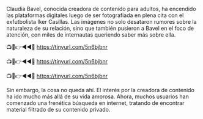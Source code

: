 Claudia Bavel, conocida creadora de contenido para adultos, ha encendido las plataformas digitales luego de ser fotografiada en plena cita con el exfutbolista Iker Casillas. Las imágenes no solo desataron rumores sobre la naturaleza de su relación, sino que también pusieron a Bavel en el foco de atención, con miles de internautas queriendo saber más sobre ella.

📺📱👉◄◄🔴  https://tinyurl.com/5n6bjbnr

📺📱👉◄◄🔴  https://tinyurl.com/5n6bjbnr

📺📱👉◄◄🔴  https://tinyurl.com/5n6bjbnr

Sin embargo, la cosa no queda ahí. El interés por la creadora de contenido ha ido mucho más allá de su vida amorosa. Ahora, muchos usuarios han comenzado una frenética búsqueda en internet, tratando de encontrar material filtrado de su contenido privado.
